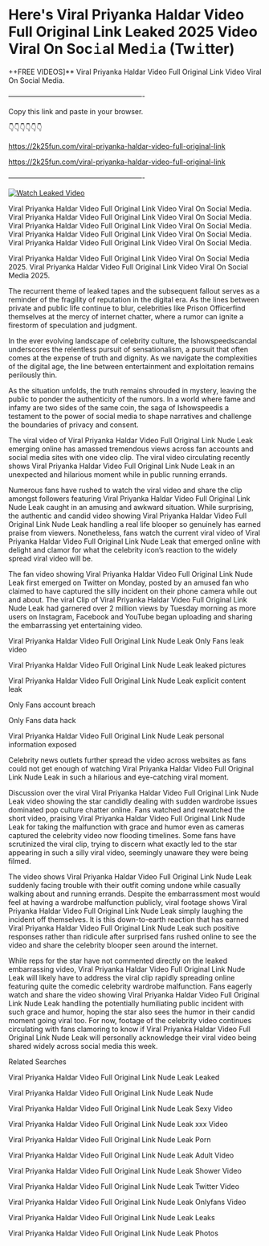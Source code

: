 # Here's Viral Priyanka Haldar Video Full Original Link Leaked 2025 Video Viral On Soc𝚒al Med𝚒a (Tw𝚒tter)

++FREE VIDEOS]** Viral Priyanka Haldar Video Full Original Link Video Viral On Social Media.

———————————————————-

Copy this link and paste in your browser.

👇👇👇👇👇👇

https://2k25fun.com/viral-priyanka-haldar-video-full-original-link

https://2k25fun.com/viral-priyanka-haldar-video-full-original-link

———————————————————-

[![Watch Leaked Video](https://miro.medium.com/v2/resize:fit:828/format:webp/1*cilzJN44JGOrTw9NJCrNHA.gif "Watch Leaked Video")](https://2k25fun.com/viral-priyanka-haldar-video-full-original-link)

Viral Priyanka Haldar Video Full Original Link Video Viral On Social Media. Viral Priyanka Haldar Video Full Original Link Video Viral On Social Media. Viral Priyanka Haldar Video Full Original Link Video Viral On Social Media. Viral Priyanka Haldar Video Full Original Link Video Viral On Social Media. Viral Priyanka Haldar Video Full Original Link Video Viral On Social Media.

Viral Priyanka Haldar Video Full Original Link Video Viral On Social Media 2025. Viral Priyanka Haldar Video Full Original Link Video Viral On Social Media 2025.

The recurrent theme of leaked tapes and the subsequent fallout serves as a reminder of the fragility of reputation in the digital era. As the lines between private and public life continue to blur, celebrities like Prison Officerfind themselves at the mercy of internet chatter, where a rumor can ignite a firestorm of speculation and judgment.

In the ever evolving landscape of celebrity culture, the Ishowspeedscandal underscores the relentless pursuit of sensationalism, a pursuit that often comes at the expense of truth and dignity. As we navigate the complexities of the digital age, the line between entertainment and exploitation remains perilously thin.

As the situation unfolds, the truth remains shrouded in mystery, leaving the public to ponder the authenticity of the rumors. In a world where fame and infamy are two sides of the same coin, the saga of Ishowspeedis a testament to the power of social media to shape narratives and challenge the boundaries of privacy and consent.

The viral video of Viral Priyanka Haldar Video Full Original Link Nude Leak emerging online has amassed tremendous views across fan accounts and social media sites with one video clip. The viral video circulating recently shows Viral Priyanka Haldar Video Full Original Link Nude Leak in an unexpected and hilarious moment while in public running errands.

Numerous fans have rushed to watch the viral video and share the clip amongst followers featuring Viral Priyanka Haldar Video Full Original Link Nude Leak caught in an amusing and awkward situation. While surprising, the authentic and candid video showing Viral Priyanka Haldar Video Full Original Link Nude Leak handling a real life blooper so genuinely has earned praise from viewers. Nonetheless, fans watch the current viral video of Viral Priyanka Haldar Video Full Original Link Nude Leak that emerged online with delight and clamor for what the celebrity icon’s reaction to the widely spread viral video will be.

The fan video showing Viral Priyanka Haldar Video Full Original Link Nude Leak first emerged on Twitter on Monday, posted by an amused fan who claimed to have captured the silly incident on their phone camera while out and about. The viral Clip of Viral Priyanka Haldar Video Full Original Link Nude Leak had garnered over 2 million views by Tuesday morning as more users on Instagram, Facebook and YouTube began uploading and sharing the embarrassing yet entertaining video.

Viral Priyanka Haldar Video Full Original Link Nude Leak Only Fans leak video

Viral Priyanka Haldar Video Full Original Link Nude Leak leaked pictures

Viral Priyanka Haldar Video Full Original Link Nude Leak explicit content leak

Only Fans account breach

Only Fans data hack

Viral Priyanka Haldar Video Full Original Link Nude Leak personal information exposed

Celebrity news outlets further spread the video across websites as fans could not get enough of watching Viral Priyanka Haldar Video Full Original Link Nude Leak in such a hilarious and eye-catching viral moment.

Discussion over the viral Viral Priyanka Haldar Video Full Original Link Nude Leak video showing the star candidly dealing with sudden wardrobe issues dominated pop culture chatter online. Fans watched and rewatched the short video, praising Viral Priyanka Haldar Video Full Original Link Nude Leak for taking the malfunction with grace and humor even as cameras captured the celebrity video now flooding timelines. Some fans have scrutinized the viral clip, trying to discern what exactly led to the star appearing in such a silly viral video, seemingly unaware they were being filmed.

The video shows Viral Priyanka Haldar Video Full Original Link Nude Leak suddenly facing trouble with their outfit coming undone while casually walking about and running errands. Despite the embarrassment most would feel at having a wardrobe malfunction publicly, viral footage shows Viral Priyanka Haldar Video Full Original Link Nude Leak simply laughing the incident off themselves. It is this down-to-earth reaction that has earned Viral Priyanka Haldar Video Full Original Link Nude Leak such positive responses rather than ridicule after surprised fans rushed online to see the video and share the celebrity blooper seen around the internet.

While reps for the star have not commented directly on the leaked embarrassing video, Viral Priyanka Haldar Video Full Original Link Nude Leak will likely have to address the viral clip rapidly spreading online featuring quite the comedic celebrity wardrobe malfunction. Fans eagerly watch and share the video showing Viral Priyanka Haldar Video Full Original Link Nude Leak handling the potentially humiliating public incident with such grace and humor, hoping the star also sees the humor in their candid moment going viral too. For now, footage of the celebrity video continues circulating with fans clamoring to know if Viral Priyanka Haldar Video Full Original Link Nude Leak will personally acknowledge their viral video being shared widely across social media this week.

Related Searches

Viral Priyanka Haldar Video Full Original Link Nude Leak Leaked

Viral Priyanka Haldar Video Full Original Link Nude Leak Nude

Viral Priyanka Haldar Video Full Original Link Nude Leak Sexy Video

Viral Priyanka Haldar Video Full Original Link Nude Leak xxx Video

Viral Priyanka Haldar Video Full Original Link Nude Leak Porn

Viral Priyanka Haldar Video Full Original Link Nude Leak Adult Video

Viral Priyanka Haldar Video Full Original Link Nude Leak Shower Video

Viral Priyanka Haldar Video Full Original Link Nude Leak Twitter Video

Viral Priyanka Haldar Video Full Original Link Nude Leak Onlyfans Video

Viral Priyanka Haldar Video Full Original Link Nude Leak Leaks

Viral Priyanka Haldar Video Full Original Link Nude Leak Photos